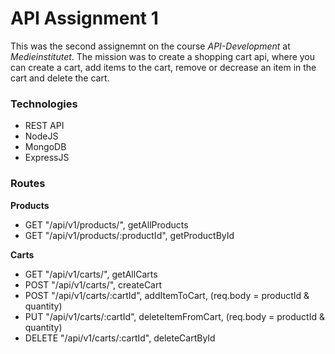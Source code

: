 # API Assignment 1

This was the second assignemnt on the course _API-Development_ at _Medieinstitutet_. The mission was to create a shopping cart api, where you can create a cart, add items to the cart, remove or decrease an item in the cart and delete the cart.

### Technologies

- REST API
- NodeJS
- MongoDB
- ExpressJS

### Routes

**Products**

- GET "/api/v1/products/", getAllProducts
- GET "/api/v1/products/:productId", getProductById

**Carts**

- GET "/api/v1/carts/", getAllCarts
- POST "/api/v1/carts/", createCart
- POST "/api/v1/carts/:cartId", addItemToCart, (req.body = productId & quantity)
- PUT "/api/v1/carts/:cartId", deleteItemFromCart, (req.body = productId & quantity)
- DELETE "/api/v1/carts/:cartId", deleteCartById

